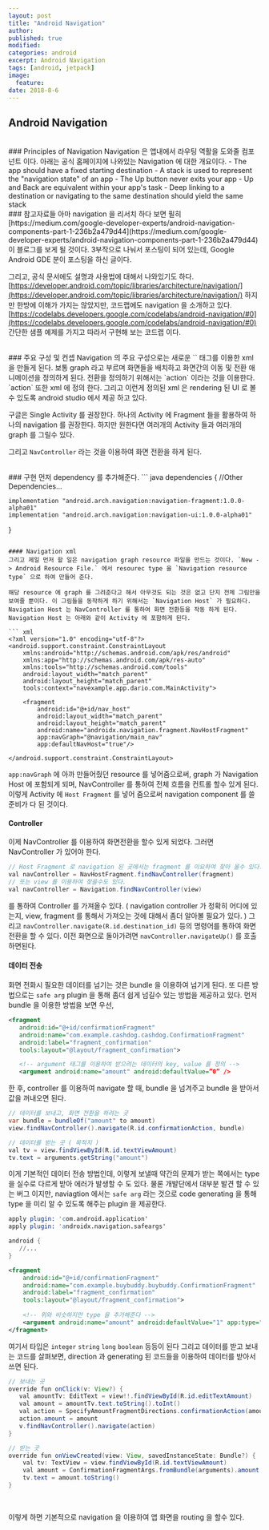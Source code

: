 ```yaml
---
layout: post
title: "Android Navigation"
author:
published: true
modified:
categories: android
excerpt: Android Navigation
tags: [android, jetpack]
image:
  feature:
date: 2018-8-6
---
```


## Android Navigation

<br>
### Principles of Navigation
Navigation 은 앱내에서 라우팅 역활을 도와줄 컴포넌트 이다. 아래는 공식 홈페이지에 나와있는 Navigation 에 대한 개요이다.
- The app should have a fixed starting destination
- A stack is used to represent the "navigation state" of an app
- The Up button never exits your app
- Up and Back are equivalent within your app's task
- Deep linking to a destination or navigating to the same destination should yield the same stack


<br>
### 참고자료들
아마 navigation 을 리서치 하다 보면 필히 [https://medium.com/google-developer-experts/android-navigation-components-part-1-236b2a479d44](https://medium.com/google-developer-experts/android-navigation-components-part-1-236b2a479d44) 이 블로그를 보게 될 것이다. 3부작으로 나눠서 포스팅이 되어 있는데, Google Android GDE 분이 포스팅을 하신 글이다. 

그리고, 공식 문서에도 설명과 사용법에 대해서 나와있기도 하다. [https://developer.android.com/topic/libraries/architecture/navigation/](https://developer.android.com/topic/libraries/architecture/navigation/) 하지만 한방에 이해가 가지는 않았지만, 코드랩에도 navigation 을 소개하고 있다. [https://codelabs.developers.google.com/codelabs/android-navigation/#0](https://codelabs.developers.google.com/codelabs/android-navigation/#0) 간단한 샘플 예제를 가지고 따라서 구현해 보는 코드랩 이다.

<br>
### 주요 구성 및 컨셉
Navigation 의 주요 구성으로는 새로운 `<navigation>` 태그를 이용한 xml 을 만들게 된다. 보통 graph 라고 부르며 화면들을 배치하고 화면간의 이동 및 전환 애니메이션을 정의하게 된다. 전환을 정의하기 위해서는 `action` 이라는 것을 이용한다. `action` 또한 xml 에 정의 한다. 그리고 이런게 정의된 xml 은 rendering 된 UI 로 볼수 있도록 android studio 에서 제공 하고 있다. 

구글은 Single Activity 를 권장한다. 하나의 Activity 에 Fragment 들을 활용하여 하나의 navigation 를 권장한다. 하지만 원한다면 여러개의 Activity 들과 여러개의 graph 를 그릴수 있다. 

그리고 `NavController` 라는 것을 이용하여 화면 전환을 하게 된다. 

<br>
### 구현
먼저 dependency 를 추가해준다.
``` java
dependencies {
    //Other Dependencies...
    
    implementation "android.arch.navigation:navigation-fragment:1.0.0-alpha01" 
    implementation "android.arch.navigation:navigation-ui:1.0.0-alpha01"
}
```

#### Navigation xml 
그리고 제일 먼저 할 일은 navigation graph resource 파일을 만드는 것이다. `New -> Android Resource File.` 에서 resourec type 을 `Navigation resource type` 으로 하여 만들어 준다.

해당 resource 에 graph 를 그려준다고 해서 아무것도 되는 것은 없고 단지 전체 그림만을 보여줄 뿐이다. 이 그림들을 동작하게 하기 위해서는 `Navigation Host` 가 필요하다. Navigation Host 는 NavController 를 통하여 화면 전환등을 작동 하게 된다. Navigation Host 는 아래와 같이 Activity 에 포함하게 된다.

``` xml
<?xml version="1.0" encoding="utf-8"?>
<android.support.constraint.ConstraintLayout
    xmlns:android="http://schemas.android.com/apk/res/android"
    xmlns:app="http://schemas.android.com/apk/res-auto"
    xmlns:tools="http://schemas.android.com/tools"
    android:layout_width="match_parent"
    android:layout_height="match_parent"
    tools:context="navexample.app.dario.com.MainActivity">

    <fragment
        android:id="@+id/nav_host"
        android:layout_width="match_parent"
        android:layout_height="match_parent"
        android:name="androidx.navigation.fragment.NavHostFragment"
        app:navGraph="@navigation/main_nav"
        app:defaultNavHost="true"/>

</android.support.constraint.ConstraintLayout>
```

`app:navGraph` 에 아까 만들어줬던 resource 를 넣어줌으로써, graph 가 Navigation Host 에 포함되게 되며, NavController 를 통하여 전체 흐름을 컨트롤 할수 있게 된다. 이렇게 Activity 에 `Host Fragment` 를 넣어 줌으로써 navigation component 를 쓸 준비가 다 된 것이다. 

#### Controller
이제 NavController 를 이용하여 화면전환을 할수 있게 되었다. 그러면 NavController 가 있어야 한다. 
``` java
// Host Fragment 로 navigation 된 곳에서는 fragment 를 이요하여 찾아 올수 있다.
val navController = NavHostFragment.findNavController(fragment)
// 또는 view 를 이용하여 찾을수도 있다. 
val navController = Navigation.findNavController(view)
```
를 통하여 Controller 를 가져올수 있다. ( navigation controller 가 정확히 어디에 있는지, view, fragment 를 통해서 가져오는 것에 대해서 좀더 알아볼 필요가 있다. ) 
그리고 `navController.navigate(R.id.destination_id)` 등의 명령어를 통하여 화면 전환을 할 수 있다. 이전 화면으로 돌아가려면 `navController.navigateUp()` 를 호출 하면된다. 

#### 데이터 전송
화면 전화시 필요한 데이터를 넘기는 것은 bundle 을 이용하여 넘기게 된다. 또 다른 방법으로는 `safe arg` plugin 을 통해 좀더 쉽게 넘길수 있는 방법을 제공하고 있다. 
먼저 bundle 을 이용한 방법을 보면 우선,

``` xml
<fragment
   android:id="@+id/confirmationFragment"
   android:name="com.example.cashdog.cashdog.ConfirmationFragment"
   android:label="fragment_confirmation"
   tools:layout="@layout/fragment_confirmation">

   <!-- argument 태그를 이용하여 받으려는 데이터의 key, value 를 정의 -->   
   <argument android:name="amount" android:defaultValue=”0” />
```

한 후, controller 를 이용하여 navigate 할 때, bundle 을 넘겨주고 bundle 을 받아서 값을 꺼내오면 된다.

``` java
// 데이터를 보내고, 화면 전환을 하려는 곳
var bundle = bundleOf("amount" to amount)
view.findNavController().navigate(R.id.confirmationAction, bundle)

// 데이터를 받는 곳 ( 목적지 )
val tv = view.findViewById(R.id.textViewAmount)
tv.text = arguments.getString("amount")
```

이게 기본적인 데이터 전송 방법인데, 이렇게 보낼때 약간의 문제가 받는 쪽에서는 type 을 실수로 다르게 받아 에러가 발생할 수 도 있다. 물론 개발단에서 대부분 발견 할 수 있는 버그 이지만, naviagtion 에서는 `safe arg` 라는 것으로 code generating 을 통해 type 을 미리 알 수 있도록 해주는 plugin 을 제공한다. 

``` s
apply plugin: 'com.android.application'
apply plugin: 'androidx.navigation.safeargs'

android {
   //...
}
```

``` xml
<fragment
    android:id="@+id/confirmationFragment"
    android:name="com.example.buybuddy.buybuddy.ConfirmationFragment"
    android:label="fragment_confirmation"
    tools:layout="@layout/fragment_confirmation">
    
    <!-- 위와 비슷하지만 type 을 추가해준다 -->
    <argument android:name="amount" android:defaultValue="1" app:type="integer"/>
</fragment>
```
여기서 타입은 `integer` `string` `long` `boolean` 등등이 된다
그리고 데이터를 받고 보내는 코드를 살펴보면, direction 과 generating 된 코드들을 이용하여 데이터를 받아서 쓰면 된다. 

``` java
// 보내는 곳 
override fun onClick(v: View?) {
   val amountTv: EditText = view!!.findViewById(R.id.editTextAmount)
   val amount = amountTv.text.toString().toInt()
   val action = SpecifyAmountFragmentDirections.confirmationAction(amount)
   action.amount = amount
   v.findNavController().navigate(action)
}

// 받는 곳
override fun onViewCreated(view: View, savedInstanceState: Bundle?) {
    val tv: TextView = view.findViewById(R.id.textViewAmount)
    val amount = ConfirmationFragmentArgs.fromBundle(arguments).amount
    tv.text = amount.toString()
}
```

<br>

이렇게 하면 기본적으로 navigation 을 이용하여 앱 화면을 routing 을 할수 있다.





<br>
<br>

